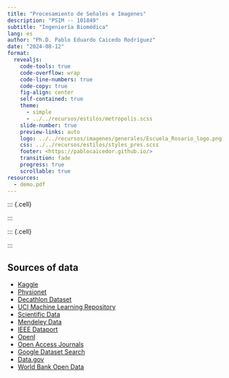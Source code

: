 ```yaml
---
title: "Procesamiento de Señales e Imagenes"
description: "PSIM -- 101849"
subtitle: "Ingeniería Biomédica"
lang: es
author: "Ph.D. Pablo Eduardo Caicedo Rodríguez"
date: "2024-08-12"
format:
  revealjs: 
    code-tools: true
    code-overflow: wrap
    code-line-numbers: true
    code-copy: true
    fig-align: center
    self-contained: true
    theme: 
      - simple
      - ../../recursos/estilos/metropolis.scss
    slide-number: true
    preview-links: auto
    logo: ../../recursos/imagenes/generales/Escuela_Rosario_logo.png
    css: ../../recursos/estilos/styles_pres.scss
    footer: <https://pablocaicedor.github.io/>
    transition: fade
    progress: true
    scrollable: true
resources:
  - demo.pdf
---
```



::: {.cell}

:::

::: {.cell}

:::



## Sources of data

* [Kaggle](https://www.kaggle.com/)
* [Physionet](https://physionet.org/)
* [Decathlon Dataset](https://medicaldecathlon.com/)
* [UCI Machine Learning Repository](https://archive.ics.uci.edu/ml/index.php)
* [Scientific Data](https://www.nature.com/sdata/)
* [Mendeley Data](https://data.mendeley.com/)
* [IEEE Dataport](https://ieee-dataport.org/)
* [OpenI](https://openi.nlm.nih.gov/)
* [Open Access Journals](https://www.doaj.org/)
* [Google Dataset Search](https://datasetsearch.research.google.com/)
* [Data.gov](https://www.data.gov/)
* [World Bank Open Data](https://data.worldbank.org/)